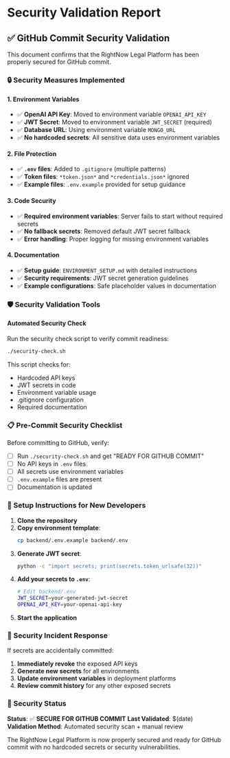 # Security Validation Report

## ✅ GitHub Commit Security Validation

This document confirms that the RightNow Legal Platform has been properly secured for GitHub commit.

### 🔒 Security Measures Implemented

#### 1. Environment Variables
- ✅ **OpenAI API Key**: Moved to environment variable `OPENAI_API_KEY`
- ✅ **JWT Secret**: Moved to environment variable `JWT_SECRET` (required)
- ✅ **Database URL**: Using environment variable `MONGO_URL`
- ✅ **No hardcoded secrets**: All sensitive data uses environment variables

#### 2. File Protection
- ✅ **`.env` files**: Added to `.gitignore` (multiple patterns)
- ✅ **Token files**: `*token.json*` and `*credentials.json*` ignored
- ✅ **Example files**: `.env.example` provided for setup guidance

#### 3. Code Security
- ✅ **Required environment variables**: Server fails to start without required secrets
- ✅ **No fallback secrets**: Removed default JWT secret fallback
- ✅ **Error handling**: Proper logging for missing environment variables

#### 4. Documentation
- ✅ **Setup guide**: `ENVIRONMENT_SETUP.md` with detailed instructions
- ✅ **Security requirements**: JWT secret generation guidelines
- ✅ **Example configurations**: Safe placeholder values in documentation

### 🛡️ Security Validation Tools

#### Automated Security Check
Run the security check script to verify commit readiness:
```bash
./security-check.sh
```

This script checks for:
- Hardcoded API keys
- JWT secrets in code
- Environment variable usage
- .gitignore configuration
- Required documentation

### 📋 Pre-Commit Security Checklist

Before committing to GitHub, verify:

- [ ] Run `./security-check.sh` and get "READY FOR GITHUB COMMIT"
- [ ] No API keys in `.env` files
- [ ] All secrets use environment variables
- [ ] `.env.example` files are present
- [ ] Documentation is updated

### 🔧 Setup Instructions for New Developers

1. **Clone the repository**
2. **Copy environment template**:
   ```bash
   cp backend/.env.example backend/.env
   ```
3. **Generate JWT secret**:
   ```bash
   python -c "import secrets; print(secrets.token_urlsafe(32))"
   ```
4. **Add your secrets to `.env`**:
   ```bash
   # Edit backend/.env
   JWT_SECRET=your-generated-jwt-secret
   OPENAI_API_KEY=your-openai-api-key
   ```
5. **Start the application**

### 🚨 Security Incident Response

If secrets are accidentally committed:
1. **Immediately revoke** the exposed API keys
2. **Generate new secrets** for all environments
3. **Update environment variables** in deployment platforms
4. **Review commit history** for any other exposed secrets

### 🎯 Security Status

**Status**: ✅ **SECURE FOR GITHUB COMMIT**
**Last Validated**: $(date)
**Validation Method**: Automated security scan + manual review

The RightNow Legal Platform is now properly secured and ready for GitHub commit with no hardcoded secrets or security vulnerabilities.
